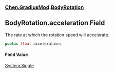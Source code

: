 
### [Chen.GradiusMod](./Chen-GradiusMod 'Chen.GradiusMod').[BodyRotation](./Chen-GradiusMod-BodyRotation 'Chen.GradiusMod.BodyRotation')

## BodyRotation.acceleration Field
The rate at which the rotation speed will accelerate.  
```csharp
public float acceleration;
```

#### Field Value
[System.Single](https://docs.microsoft.com/en-us/dotnet/api/System.Single 'System.Single')  
